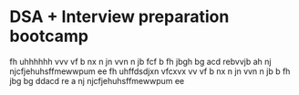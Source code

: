 # DSA + Interview preparation bootcamp
fh  uhhhhhh
vvv
vf
b nx
n  jn
vvn n jb
fcf b 
fh
jbgh
bg
acd
rebvvjb
ah
nj
njcfjehuhsffmewwpum ee 
fh  uhffdsdjxn vfcxvx
vv
vf 
b nx
n  jn
vvn n jb
 b 
fh
jbg
bg
ddacd
re
a
nj
njcfjehuhsffmewwpum ee
